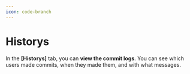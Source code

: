 ```yaml
---
icon: code-branch
---
```


# Historys

In the **\[Historys]** tab, you can **view the commit logs**. You can see which users made commits, when they made them, and with what messages.

<figure><img src="https://help.goorm.io/~gitbook/image?url=https%3A%2F%2F2181851870-files.gitbook.io%2F%7E%2Ffiles%2Fv0%2Fb%2Fgitbook-x-prod.appspot.com%2Fo%2Fspaces%252F-Lq-Q9LciN1X9EABxGkt%252Fuploads%252F2YIUhUIiFOEmGptoEU3I%252Fimage.png%3Falt%3Dmedia%26token%3D013cda58-586f-48c6-9181-f877f2d8f8c3&#x26;width=768&#x26;dpr=4&#x26;quality=100&#x26;sign=69d8f162&#x26;sv=2" alt=""><figcaption></figcaption></figure>
